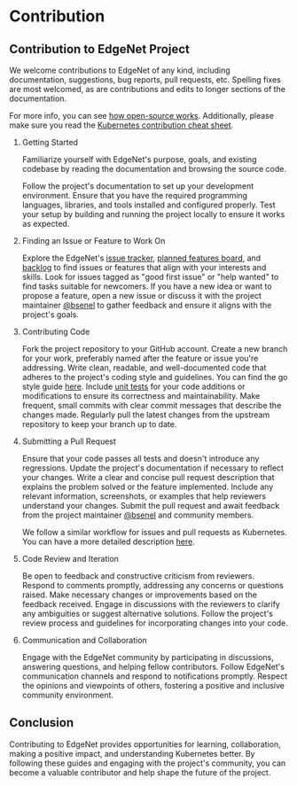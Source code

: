 # Contribution 

## Contribution to EdgeNet Project
We welcome contributions to EdgeNet of any kind, including documentation, suggestions, bug reports, pull requests, etc. Spelling fixes are most welcomed, as are contributions and edits to longer sections of the documentation.

For more info, you can see [how open-source works](https://opensource.guide/how-to-contribute/#how-to-submit-a-contribution). Additionally, please make sure you read the [Kubernetes contribution cheat sheet](https://www.kubernetes.dev/docs/contributor-cheatsheet/).

1. Getting Started

    Familiarize yourself with EdgeNet's purpose, goals, and existing codebase by reading the documentation and browsing the source code. 

    Follow the project's documentation to set up your development environment. Ensure that you have the required programming languages, libraries, and tools installed and configured properly. Test your setup by building and running the project locally to ensure it works as expected.

2. Finding an Issue or Feature to Work On

    Explore the EdgeNet's [issue tracker](https://github.com/EdgeNet-project/edgenet/issues), [planned features board](https://github.com/orgs/EdgeNet-project/projects/4/views/1), and [backlog](https://github.com/orgs/EdgeNet-project/projects/5) to find issues or features that align with your interests and skills. Look for issues tagged as "good first issue" or "help wanted" to find tasks suitable for newcomers. If you have a new idea or want to propose a feature, open a new issue or discuss it with the project maintainer [@bsenel](https://github.com/bsenel) to gather feedback and ensure it aligns with the project's goals. 

3. Contributing Code

    Fork the project repository to your GitHub account. Create a new branch for your work, preferably named after the feature or issue you're addressing. Write clean, readable, and well-documented code that adheres to the project's coding style and guidelines. You can find the go style guide [here](https://google.github.io/styleguide/go/). Include [unit tests](unit_test_guides.md) for your code additions or modifications to ensure its correctness and maintainability. Make frequent, small commits with clear commit messages that describe the changes made. Regularly pull the latest changes from the upstream repository to keep your branch up to date.

4. Submitting a Pull Request

    Ensure that your code passes all tests and doesn't introduce any regressions. Update the project's documentation if necessary to reflect your changes. Write a clear and concise pull request description that explains the problem solved or the feature implemented. Include any relevant information, screenshots, or examples that help reviewers understand your changes. Submit the pull request and await feedback from the project maintainer [@bsenel](https://github.com/bsenel) and community members. 

    We follow a similar workflow for issues and pull requests as Kubernetes. You can have a more detailed description [here](https://www.kubernetes.dev/docs/guide/pull-requests/). 

5. Code Review and Iteration

    Be open to feedback and constructive criticism from reviewers. Respond to comments promptly, addressing any concerns or questions raised. Make necessary changes or improvements based on the feedback received. Engage in discussions with the reviewers to clarify any ambiguities or suggest alternative solutions. Follow the project's review process and guidelines for incorporating changes into your code.

6. Communication and Collaboration

    Engage with the EdgeNet community by participating in discussions, answering questions, and helping fellow contributors. Follow EdgeNet's communication channels and respond to notifications promptly. Respect the opinions and viewpoints of others, fostering a positive and inclusive community environment.

## Conclusion
Contributing to EdgeNet provides opportunities for learning, collaboration, making a positive impact, and understanding Kubernetes better. By following these guides and engaging with the project's community, you can become a valuable contributor and help shape the future of the project.